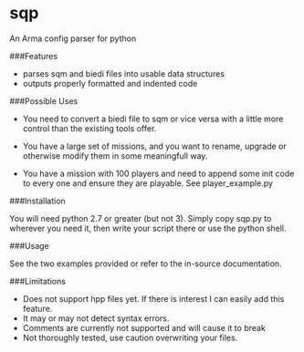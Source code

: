 sqp
===

An Arma config parser for python

###Features

- parses sqm and biedi files into usable data structures
- outputs properly formatted and indented code


###Possible Uses

* You need to convert a biedi file to sqm or vice versa with a little 
  more control than the existing tools offer.

* You have a large set of missions, and you want to rename, upgrade or 
  otherwise modify them in some meaningfull way.
  
* You have a mission with 100 players and need to append some init code
  to every one and ensure they are playable.  See player_example.py

###Installation

You will need python 2.7 or greater (but not 3).  Simply copy sqp.py to
wherever you need it, then write your script there or use the python shell.

###Usage

See the two examples provided or refer to the in-source documentation.

###Limitations

* Does not support hpp files yet.  If there is interest I can easily add
  this feature.
* It may or may not detect syntax errors.
* Comments are currently not supported and will cause it to break
* Not thoroughly tested, use caution overwriting your files.